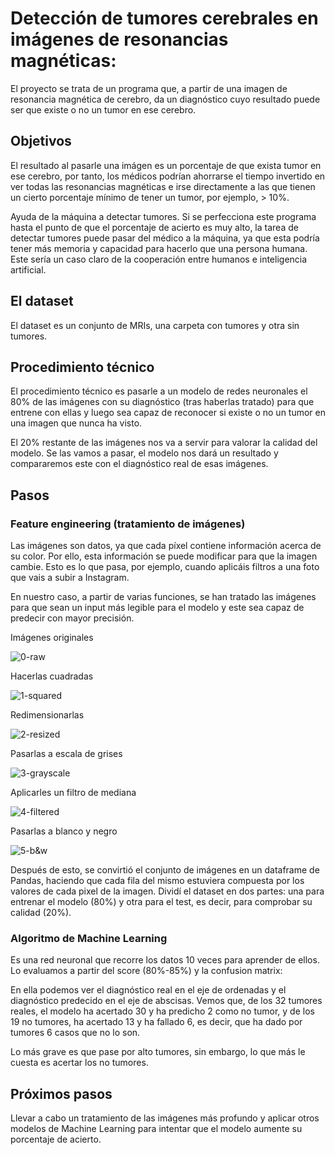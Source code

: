 # **Detección de tumores cerebrales en imágenes de resonancias magnéticas:**

El proyecto se trata de un programa que, a partir de una imagen de resonancia magnética de cerebro, da un diagnóstico cuyo resultado puede ser que existe o no un tumor en ese cerebro.

## **Objetivos**

El resultado al pasarle una imágen es un porcentaje de que exista tumor en ese cerebro, por tanto, los médicos podrían ahorrarse el tiempo invertido en ver todas las resonancias magnéticas e irse directamente a las que tienen un cierto porcentaje mínimo de tener un tumor, por ejemplo, > 10%.

Ayuda de la máquina a detectar tumores. Si se perfecciona este programa hasta el punto de que el porcentaje de acierto es muy alto, la tarea de detectar tumores puede pasar del médico a la máquina, ya que esta podría tener más memoria y capacidad para hacerlo que una persona humana. Este sería un caso claro de la cooperación entre humanos e inteligencia artificial.
    
## **El dataset**

El dataset es un conjunto de MRIs, una carpeta con tumores y otra sin tumores.

## **Procedimiento técnico**

El procedimiento técnico es pasarle a un modelo de redes neuronales el 80% de las imágenes con su diagnóstico (tras haberlas tratado) para que entrene con ellas y luego sea capaz de reconocer si existe o no un tumor en una imagen que nunca ha visto.

El 20% restante de las imágenes nos va a servir para valorar la calidad del modelo. Se las vamos a pasar, el modelo nos dará un resultado y compararemos este con el diagnóstico real de esas imágenes.

## **Pasos**

### Feature engineering (tratamiento de imágenes)

Las imágenes son datos, ya que cada píxel contiene información acerca de su color. Por ello, esta información se puede modificar para que la imagen cambie. Esto es lo que pasa, por ejemplo, cuando aplicáis filtros a una foto que vais a subir a Instagram.

En nuestro caso, a partir de varias funciones, se han tratado las imágenes para que sean un input más legible para el modelo y este sea capaz de predecir con mayor precisión.

Imágenes originales

![0-raw](https://github.com/alonsopdani/brain-tumor-detection-project/blob/master/pics/0-raw.png)

Hacerlas cuadradas

![1-squared](https://github.com/alonsopdani/brain-tumor-detection-project/blob/master/pics/1-squared.png)

Redimensionarlas

![2-resized](https://github.com/alonsopdani/brain-tumor-detection-project/blob/master/pics/2-resized.png)

Pasarlas a escala de grises

![3-grayscale](https://github.com/alonsopdani/brain-tumor-detection-project/blob/master/pics/3-grayscale.png)

Aplicarles un filtro de mediana

![4-filtered](https://github.com/alonsopdani/brain-tumor-detection-project/blob/master/pics/4-filtered.png)

Pasarlas a blanco y negro

![5-b&w](https://github.com/alonsopdani/brain-tumor-detection-project/blob/master/pics/5-b&w.png)


Después de esto, se convirtió el conjunto de imágenes en un dataframe de Pandas, haciendo que cada fila del mismo estuviera compuesta por los valores de cada pixel de la imagen. Dividí el dataset en dos partes: una para entrenar el modelo (80%) y otra para el test, es decir, para comprobar su calidad (20%).
        
### Algoritmo de Machine Learning

Es una red neuronal que recorre los datos 10 veces para aprender de ellos. Lo evaluamos a partir del score (80%-85%) y la confusion matrix:



En ella podemos ver el diagnóstico real en el eje de ordenadas y el diagnóstico predecido en el eje de abscisas. Vemos que, de los 32 tumores reales, el modelo ha acertado 30 y ha predicho 2 como no tumor, y de los 19 no tumores, ha acertado 13 y ha fallado 6, es decir, que ha dado por tumores 6 casos que no lo son.

Lo más grave es que pase por alto tumores, sin embargo, lo que más le cuesta es acertar los no tumores.

## **Próximos pasos**

Llevar a cabo un tratamiento de las imágenes más profundo y aplicar otros modelos de Machine Learning para intentar que el modelo aumente su porcentaje de acierto.

